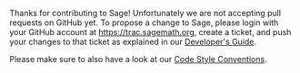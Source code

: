 Thanks for contributing to Sage! Unfortunately we are not accepting pull
requests on GitHub yet. To propose a change to Sage, please login with your
GitHub account at https://trac.sagemath.org, create a ticket, and push your
changes to that ticket as explained in our
[Developer's Guide](http://doc.sagemath.org/html/en/developer/manual_git.html).

Please make sure to also have a look at our
[Code Style Conventions](http://doc.sagemath.org/html/en/developer/coding_basics.html).
